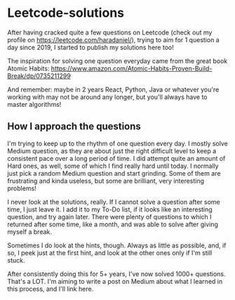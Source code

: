 # Leetcode-solutions

After having cracked quite a few questions on Leetcode (check out my profile on https://leetcode.com/haradaniel/), trying to aim for 1 question a day since 2019, I started to publish my solutions here too!

The inspiration for solving one question everyday came from the great book Atomic Habits: https://www.amazon.com/Atomic-Habits-Proven-Build-Break/dp/0735211299

And remember: maybe in 2 years React, Python, Java or whatever you're working with may not be around any longer, but you'll always have to master algorithms!

## How I approach the questions

I'm trying to keep up to the rhythm of one question every day. I mostly solve Medium question, as they are about just the right difficult level to keep a consistent pace over a long period of time. I did attempt quite an amount of Hard ones, as well, some of which I find really hard until today. I normally just pick a random Medium question and start grinding. Some of them are frustrating and kinda useless, but some are brilliant, very interesting problems!

I never look at the solutions, really. If I cannot solve a question after some time, I just leave it. I add it to my To-Do list, if it looks like an interesting question, and try again later. There were plenty of questions to which I returned after some time, like a month, and was able to solve after giving myself a break.

Sometimes I do look at the hints, though. Always as little as possible, and, if so, I peek just at the first hint, and look at the other ones only if I'm still stuck.

After consistently doing this for 5+ years, I've now solved 1000+ questions. That's a LOT. I'm aiming to write a post on Medium about what I learned in this process, and I'll link here.
